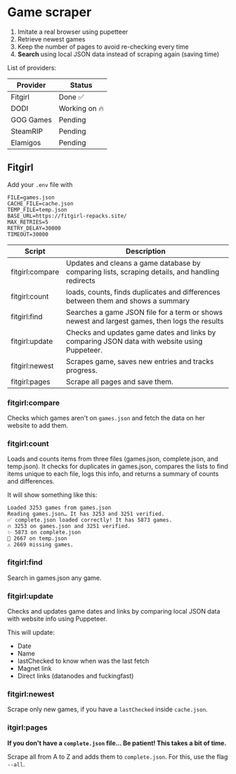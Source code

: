 # Game scraper

1. Imitate a real browser using pupetteer
2. Retrieve newest games
3. Keep the number of pages to avoid re-checking every time
4. **Search** using local JSON data instead of scraping again (saving time)

List of providers:

| Provider  | Status        |
| --------- | ------------- |
| Fitgirl   | Done ✅       |
| DODI      | Working on 🔥 |
| GOG Games | Pending       |
| SteamRIP  | Pending       |
| Elamigos  | Pending       |

## Fitgirl

Add your `.env` file with

```env
FILE=games.json
CACHE_FILE=cache.json
TEMP_FILE=temp.json
BASE_URL=https://fitgirl-repacks.site/
MAX_RETRIES=5
RETRY_DELAY=30000
TIMEOUT=30000
```

| Script          | Description                                                                                     |
| --------------- | ----------------------------------------------------------------------------------------------- |
| fitgirl:compare | Updates and cleans a game database by comparing lists, scraping details, and handling redirects |
| fitgirl:count   | loads, counts, finds duplicates and differences between them and shows a summary                |
| fitgirl:find    | Searches a game JSON file for a term or shows newest and largest games, then logs the results   |
| fitgirl:update  | Checks and updates game dates and links by comparing JSON data with website using Puppeteer.    |
| fitgirl:newest  | Scrapes game, saves new entries and tracks progress.                                            |
| fitgirl:pages   | Scrape all pages and save them.                                                                 |

### fitgirl:compare

Checks which games aren't on `games.json` and fetch the data on her website to add them.

### fitgirl:count

Loads and counts items from three files (games.json, complete.json, and temp.json). It checks for duplicates in games.json, compares the lists to find items unique to each file, logs this info, and returns a summary of counts and differences.

It will show something like this:

```
Loaded 3253 games from games.json
Reading games.json… It has 3253 and 3251 verified.
✅ complete.json loaded correctly! It has 5873 games.
🔥 3253 on games.json and 3251 verified.
✨ 5873 on complete.json
📝 2667 on temp.json
⚠️ 2669 missing games.
```

### fitgirl:find

Search in games.json any game.

### fitgirl:update

Checks and updates game dates and links by comparing local JSON data with website info using Puppeteer.

This will update:

-   Date
-   Name
-   lastChecked to know when was the last fetch
-   Magnet link
-   Direct links (datanodes and fuckingfast)

### fitgirl:newest

Scrape only new games, if you have a `lastChecked` inside `cache.json`.

### itgirl:pages

**If you don't have a `complete.json` file… Be patient! This takes a bit of time.**

Scrape all from A to Z and adds them to `complete.json`. For this, use the flag `--all`.

